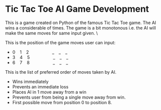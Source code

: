 # Tic Tac Toe AI Game Development

This is a game created on Python of the famous Tic Tac Toe game. The AI wins a considerable of times. The game is a bit monotonous i.e. the AI will make the same moves for same input given. \\

This is the position of the game moves user can input:
- 0 &ensp;  1 &ensp;  2     &emsp; &emsp; &emsp; &emsp;     _  &ensp; _  &ensp; _ 
- 3 &ensp;  4 &ensp;  5     &emsp; &emsp; &emsp; &emsp;    _  &ensp; _  &ensp; _ 
- 6  &ensp; 7 &ensp;  8     &emsp;  &emsp; &emsp; &emsp;   _ &ensp;  _  &ensp; _

This is the list of preferred order of moves taken by AI.
- Wins immediately
- Prevents an immediate loss
- Places AI in 1 move away from a win
- Prevents user from being a single move away from win.
- First possible move from position 0 to position 8.
